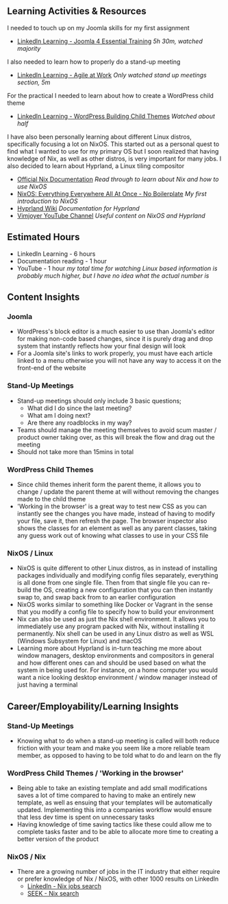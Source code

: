## Learning Activities & Resources
I needed to touch up on my Joomla skills for my first assignment  
- [LinkedIn Learning - Joomla 4 Essential Training](https://www.linkedin.com/learning/joomla-4-essential-training) *5h 30m, watched majority*

I also needed to learn how to properly do a stand-up meeting  
- [LinkedIn Learning - Agile at Work](https://www.linkedin.com/learning/agile-at-work-driving-productive-agile-meetings) *Only watched stand up meetings section, 5m*

For the practical I needed to learn about how to create a WordPress child theme  
- [LinkedIn Learning - WordPress Building Child Themes](https://www.linkedin.com/learning/wordpress-building-child-themes-3) *Watched about half*

I have also been personally learning about different Linux distros, specifically focusing a lot on NixOS. This started out as a personal quest to find what I wanted to use for my primary OS but I soon realized that having knowledge of Nix, as well as other distros, is very important for many jobs. I also decided to learn about Hyprland, a Linux tiling compositor    
- [Official Nix Documentation](https://nix.dev/) *Read through to learn about Nix and how to use NixOS*  
- [NixOS: Everything Everywhere All At Once - No Boilerplate](https://www.youtube.com/watch?v=CwfKlX3rA6E) *My first introduction to NixOS*  
- [Hyprland Wiki](https://wiki.hyprland.org/) *Documentation for Hyprland*  
- [Vimjoyer YouTube Channel](https://www.youtube.com/@vimjoyer/videos) *Useful content on NixOS and Hyprland*  
## Estimated Hours
- LinkedIn Learning - 6 hours
- Documentation reading - 1 hour
- YouTube - 1 hour *my total time for watching Linux based information is probably much higher, but I have no idea what the actual number is*
## Content Insights
### Joomla
- WordPress's block editor is a much easier to use than Joomla's editor for making non-code based changes, since it is purely drag and drop system that instantly reflects how your final design will look
- For a Joomla site's links to work properly, you must have each article linked to a menu otherwise you will not have any way to access it on the front-end of the website
### Stand-Up Meetings
- Stand-up meetings should only include 3 basic questions;
	- What did I do since the last meeting?
	- What am I doing next?
	- Are there any roadblocks in my way?
- Teams should manage the meeting themselves to avoid scum master / product owner taking over, as this will break the flow and drag out the meeting 
- Should not take more than 15mins in total
### WordPress Child Themes
- Since child themes inherit form the parent theme, it allows you to change / update the parent theme at will without removing the changes made to the child theme
- 'Working in the browser' is a great way to test new CSS as you can instantly see the changes you have made, instead of having to modify your file, save it, then refresh the page. The browser inspector also shows the classes for an element as well as any parent classes, taking any guess work out of knowing what classes to use in your CSS file
### NixOS / Linux
- NixOS is quite different to other Linux distros, as in instead of installing packages individually and modifying config files separately, everything is all done from one single file. Then from that single file you can re-build the OS, creating a new configuration that you can then instantly swap to, and swap back from to an earlier configuration
- NixOS works similar to something like Docker or Vagrant in the sense that you modify a config file to specify how to build your environment
- Nix can also be used as just the Nix shell environment. It allows you to immediately use any program packed with Nix, without installing it permanently. Nix shell can be used in any Linux distro as well as WSL (Windows Subsystem for Linux) and macOS
- Learning more about Hyprland is in-turn teaching me more about window managers, desktop environments and compositors in general and how different ones can and should be used based on what the system in being used for. For instance, on a home computer you would want a nice looking desktop environment / window manager instead of just having a terminal
## Career/Employability/Learning Insights
### Stand-Up Meetings
- Knowing what to do when a stand-up meeting is called will both reduce friction with your team and make you seem like a more reliable team member, as opposed to having to be told what to do and learn on the fly
### WordPress Child Themes / 'Working in the browser'
- Being able to take an existing template and add small modifications saves a lot of time compared to having to make an entirely new template, as well as ensuing that your templates will be automatically updated. Implementing this into a companies workflow would ensure that less dev time is spent on unnecessary tasks 
- Having knowledge of time saving tactics like these could allow me to complete tasks faster and to be able to allocate more time to creating a better version of the product
### NixOS / Nix
- There are a growing number of jobs in the IT industry that either require or prefer knowledge of Nix / NixOS, with other 1000 results on LinkedIn 
	- [LinkedIn - Nix jobs search](https://www.linkedin.com/jobs/nix-jobs-worldwide)
	- [SEEK - Nix search](https://www.seek.com.au/Nix-jobs) 
